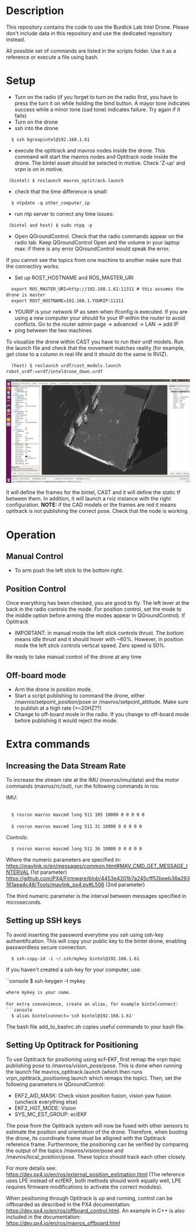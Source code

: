 # Description
This repository contains the code to use the Burdick Lab Intel Drone. Please don't include data in this repository and use the dedicated repository instead.

All possible set of commands are listed in the scripts folder. Use it as a reference or execute a file using bash.

# Setup
- Turn on the radio (if you forget to turn on the radio first, you have to press the turn it on while holding the bind button. A mayor tone indicates success while a minor tone (sad tone) indicates failure. Try again if it fails)
- Turn on the drone
- ssh into the drone
```console
  $ ssh bgroupintel@192.168.1.61
```
- execute the optitrack and mavros nodes inside the drone. This command will start the mavros nodes and Optitrack node inside the drone. The bintel asset should be selected in motive. Check 'Z-up' and vrpn is on in motive.
```console
 (bintel) $ roslaunch mavros_optitrack.launch
```
- check that the time difference is small:
```console
  $ ntpdate -q other_computer_ip
```
- run ntp server to correct any time issues:
```console
 (bintel and host) $ sudo ntpq -p
```
- Open QGroundControl. Check that the radio commands appear on the radio tab. Keep QGroundControl Open and the volume in your laptop max: if there is any error QGroundControl would speak the error. 


If you cannot see the topics from one machine to another make sure that the connectivy works:
- Set up ROST_HOSTNAME and ROS_MASTER_URI
```console
  export ROS_MASTER_URI=http://192.168.1.61:11311 # this assumes the drone is master
  export ROST_HOSTNAME=192.168.1.YOURIP:11311 
```
- YOURIP is your network IP as seen when ifconfig is executed. If you are using a new computer your should fix your IP within the router to avoid conflicts. Go to the router admin page -> advanced -> LAN -> add IP
- ping between the two machines

To visualize the drone within CAST you have to run their urdf models. Run the launch file and check that the movement matches reality (for example, get close to a column in real life and it should do the same in RVIZ).
```console
  (host) $ roslaunch urdf/cast_models.launch robot_urdf:=urdf/inteldrone_down.urdf
```
![](urdf/urdf_screen.png)


It will define the frames for the bintel, CAST and it will define the static tf between them. In addition, it will launch a rviz instance with the right configuration. 
**NOTE:** if the CAD models or the frames are red it means optitrack is not publishing the correct pose. Check that the node is working.


# Operation

## Manual Control

+ To arm push the left stick to the bottom right. 

## Position Control

Once everything has been checked, you are good to fly. The left lever at the back in the radio controls the mode. For position control, set the mode to the middle option before arming (the modes appear in QGroundControl). If Optitrack 

+ IMPORTANT: in manual mode the left stick controls thrust. The bottom means idle thrust and it should hover with ~60%. However, in position mode the left stick controls vertical speed. Zero speed is 50%.

Be ready to take manual control of the drone at any time

## Off-board mode
+ Arm the drone in position mode. 
+ Start a script publishing to command the drone, either /mavros/setpoint_position/pose or /mavros/setpoint_attitude. Make sure to publish at a high rate (>~20HZ??)
+ Change to off-board mode in the radio. If you change to off-board mode before publishing it would reject the mode.


# Extra commands
## Increasing the Data Stream Rate
To increase the stream rate at the IMU (mavros/imu/data) and the motor commands (mavros/rc/out), run the following commands in ros:



IMU:
```console

  $ rosrun mavros mavcmd long 511 105 10000 0 0 0 0 0

  $ rosrun mavros mavcmd long 511 31 10000 0 0 0 0 0
```

Controls:
```console
  $ rosrun mavros mavcmd long 511 36 10000 0 0 0 0 0
```

Where the numeric parameters are specified in:
  https://mavlink.io/en/messages/common.html#MAV_CMD_GET_MESSAGE_INTERVAL (1st parameter)
  https://github.com/PX4/Firmware/blob/4453e4201b7a245cff52beeb38a293161aea4c48/Tools/mavlink_px4.py#L506 (2nd parameter)
  
The third numeric parameter is the interval between messages specified in microseconds. 

## Setting up SSH keys

To avoid inserting the password everytime you ssh using ssh-key authentification. This will copy your public key to the bintel drone, enabling passwordless secure connection.

```console
  $ ssh-copy-id -i ~/.ssh/mykey bintel@192.168.1.61
```
If you haven't created a ssh-key for your computer, use:

``console
  $ ssh-keygen -t mykey
```
where mykey is your name.

For extra convenience, create an alias, for example bintelconnect:
```console
  $ alias bintelconnect='ssh bintel@192.168.1.61'
```
The bash file add_to_bashrc.sh copies useful commands to your bash file.

## Setting Up Optitrack for Positioning
To use Optitrack for positioning using ecf-EKF, first remap the vrpn topic publishing pose to /mavros/vision_pose/pose. This is done when running the launch file mavros_optitrack.launch (which then runs vrpn_optitrack_positioning.launch which remaps the topic). Then, set the following parameters in QGroundControl:
- EKF2_AID_MASK: Check vision position fusion, vision yaw fusion (uncheck everything else)
- EKF2_HGT_MODE: Vision
- SYS_MC_EST_GROUP: eclEKF

The pose from the Optitrack system will now be fused with other sensors to estimate the position and orientation of the drone. Therefore, when booting the drone, its coordinate frame must be alligned with the Optitrack reference frame. Furthermore, the positioning can be verified by comparing the output of the topics /mavros/vision/pose and /mavros/local_position/pose. These topics should track each other closely. 

For more details see: https://dev.px4.io/en/ros/external_position_estimation.html (The reference uses LPE instead of ecfEKF, both methods should work equally well, LPE requires firmware modifications to activate the correct modules). 

When positioning through Optitrack is up and running, control can be offboarded as described in the PX4 documentation: https://dev.px4.io/en/ros/offboard_control.html. An example in C++ is also included in the documentation: https://dev.px4.io/en/ros/mavros_offboard.html
